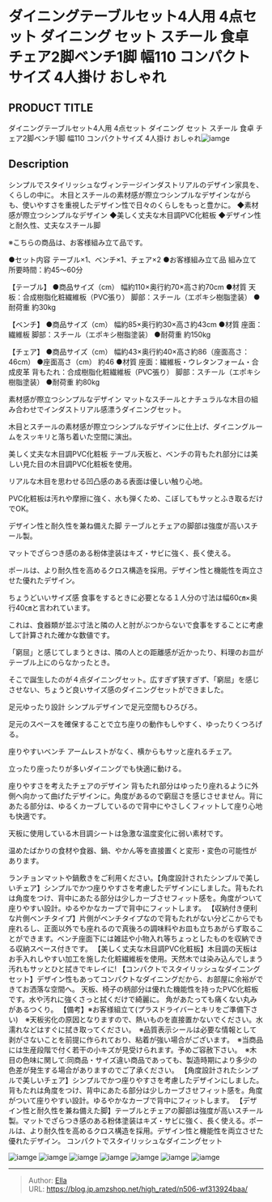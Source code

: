 # ダイニングテーブルセット4人用 4点セット ダイニング セット スチール 食卓 チェア2脚ベンチ1脚 幅110 コンパクトサイズ 4人掛け おしゃれ


## PRODUCT TITLE 

ダイニングテーブルセット4人用 4点セット ダイニング セット スチール 食卓 チェア2脚ベンチ1脚 幅110 コンパクトサイズ 4人掛け おしゃれ![iamge](https://b2bfiles1.gigab2b.cn/image/wkseller/7404/20231121_296fe2023003e27869b7a41487c51247.jpg)

## Description

シンプルでスタイリッシュなヴィンテージインダストリアルのデザイン家具を、くらしの中に。
木目とスチールの素材感が際立つシンプルなデザインながらも、使いやすさを重視したデザイン性で日々のくらしをもっと豊かに。
◆素材感が際立つシンプルなデザイン
◆美しく丈夫な木目調PVC化粧板
◆デザイン性と耐久性、丈夫なスチール脚

※こちらの商品は、お客様組み立て品です。

●セット内容
テーブル×1、ベンチ×1、チェア×2
●お客様組み立て品
組み立て所要時間：約45～60分

【テーブル】
●商品サイズ（cm）
幅約110×奥行約70×高さ約70cm
●材質
天板：合成樹脂化粧繊維板（PVC張り）
脚部：スチール（エポキシ樹脂塗装）
●耐荷重
約30kg


【ベンチ】
●商品サイズ（cm）
幅約85×奥行約30×高さ約43cm
●材質
座面：繊維板
脚部：スチール（エポキシ樹脂塗装）
●耐荷重
約150kg

【チェア】
●商品サイズ（cm）
幅約43×奥行約40×高さ約86（座面高さ：46cm）
●座面高さ（cm）
約46
●材質
座面：繊維板・ウレタンフォーム・合成皮革
背もたれ：合成樹脂化粧繊維板（PVC張り）
脚部：スチール（エポキシ樹脂塗装）
●耐荷重
約80kg

素材感が際立つシンプルなデザイン
マットなスチールとナチュラルな木目の組み合わせでインダストリアル感漂うダイニングセット。

木目とスチールの素材感が際立つシンプルなデザインに仕上げ、ダイニングルームをスッキリと落ち着いた空間に演出。

美しく丈夫な木目調PVC化粧板
テーブル天板と、ベンチの背もたれ部分には美しい見た目の木目調PVC化粧板を使用。

リアルな木目を思わせる凹凸感のある表面は優しい触り心地。

PVC化粧板は汚れや摩擦に強く、水も弾くため、こぼしてもサッとふき取るだけでOK。

デザイン性と耐久性を兼ね備えた脚
テーブルとチェアの脚部は強度が高いスチール製。

マットでざらつき感のある粉体塗装はキズ・サビに強く、長く使える。

ポールは、より耐久性を高めるクロス構造を採用。デザイン性と機能性を両立させた優れたデザイン。

ちょうどいいサイズ感
食事をするときに必要となる１人分の寸法は幅60㎝×奥行40㎝と言われています。

これは、食器類が並ぶ寸法と隣の人と肘がぶつからないで食事をすることに考慮して計算された確かな数値です。

「窮屈」と感じてしまうときは、隣の人との距離感が近かったり、料理のお皿がテーブル上にのらなかったとき。

そこで誕生したのが４点ダイニングセット。広すぎず狭すぎず、「窮屈」を感じさせない、ちょうど良いサイズ感のダイニングセットができました。

足元ゆったり設計
シンプルデザインで足元空間もひろびろ。

足元のスペースを確保することで立ち座りの動作もしやすく、ゆったりくつろげる。

座りやすいベンチ
アームレストがなく、横からもサッと座れるチェア。

立ったり座ったりが多いダイニングでも快適に動ける。

座りやすさを考えたチェアのデザイン
背もたれ部分はゆったり座れるように外側へ向かって曲げたデザインに。角度があるので窮屈さを感じさせません。背にあたる部分は、ゆるくカーブしているので背中にやさしくフィットして座り心地も快適です。



天板に使用している木目調シートは急激な温度変化に弱い素材です。

温めたばかりの食材や食器、鍋、やかん等を直接置くと変形・変色の可能性があります。

ランチョンマットや鍋敷きをご利用ください。【角度設計されたシンプルで美しいチェア】シンプルでかつ座りやすさを考慮したデザインにしました。背もたれは角度をつけ、背中にあたる部分は少しカーブさせフィット感を。角度がついて座りやすい設計。ゆるやかなカーブで背中にフィットします。
【収納付き便利な片側ベンチタイプ】片側がベンチタイプなので背もたれがない分どこからでも座れるし、正面以外でも座れるので真後ろの調味料やお皿も立ちあがらず取ることができます。ベンチ座面下には雑誌や小物入れ等ちょっとしたものを収納できる収納スペース付きです。
【美しく丈夫な木目調PVC化粧板】木目調の天板はお手入れしやすい加工を施した化粧繊維板を使用。天然木では染み込んでしまう汚れもサッとひと拭きでキレイに!
【コンパクトでスタイリッシュなダイニングセット】デザイン性もあってコンパクトなダイニングだから、お部屋に余裕ができてお洒落な空間へ。
天板、椅子の柄部分は優れた機能性を持ったPVC化粧板です。水や汚れに強くさっと拭くだけで綺麗に。 角があたっても痛くない丸みがあるつくり。
【備考】※お客様組立て(プラスドライバーとキリをご準備下さい)　※天板劣化の原因となりますので、熱いものを直接置かないでください。水濡れなどはすぐに拭き取ってください。　※品質表示シールは必要な情報として剥がさないことを前提に作られており、粘着が強い場合がございます。　※当商品には生産段階で付く若干の小キズが見受けられます。予めご容赦下さい。　※木目の色味に関して:同商品・サイズ違い商品であっても、製造時期により多少の色差が発生する場合がありますのでご了承ください。
【角度設計されたシンプルで美しいチェア】シンプルでかつ座りやすさを考慮したデザインにしました。背もたれは角度をつけ、背中にあたる部分は少しカーブさせフィット感を。角度がついて座りやすい設計。ゆるやかなカーブで背中にフィットします。
【デザイン性と耐久性を兼ね備えた脚】テーブルとチェアの脚部は強度が高いスチール製。マットでざらつき感のある粉体塗装はキズ・サビに強く、長く使える。ポールは、より耐久性を高めるクロス構造を採用。デザイン性と機能性を両立させた優れたデザイン。
コンパクトでスタイリッシュなダイニングセット

![iamge](https://b2bfiles1.gigab2b.cn/image/wkseller/7404/20231121_6617749a85738ff564de60c8c63c0af8.jpg)
![iamge](https://b2bfiles1.gigab2b.cn/image/wkseller/7404/20231121_daa06fc9ae58a62a214b634a570aca84.jpg)
![iamge](https://b2bfiles1.gigab2b.cn/image/wkseller/7404/20231121_1aa5736cdf4997d283a108cfb24bb7eb.jpg)
![iamge](https://b2bfiles1.gigab2b.cn/image/wkseller/7404/20231121_4e99dd67eb735174e43f5cbc54bddc32.jpg)
![iamge](https://b2bfiles1.gigab2b.cn/image/wkseller/7404/20231121_c233e292948f26a821dc9eb9d3d3462f.jpg)
![iamge](https://b2bfiles1.gigab2b.cn/image/wkseller/7404/20231121_bf9143a0da5f04472b76d1bf32d49fe7.jpg)
![iamge](https://b2bfiles1.gigab2b.cn/image/wkseller/7404/20231121_0b571d50484e3badc8b3adfceec80875.jpg)


---

> Author: [Ella](https://blog.jp.amzshop.net/)  
> URL: https://blog.jp.amzshop.net/high_rated/n506-wf313924baa/  

